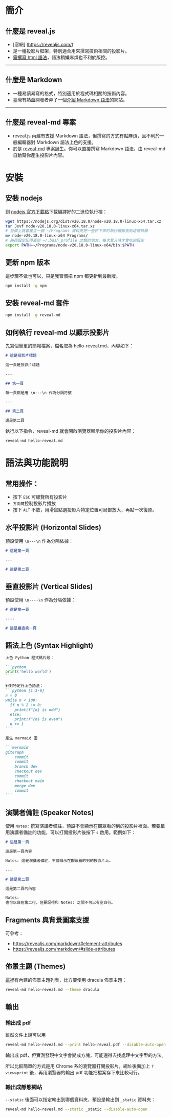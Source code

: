 # 簡介

## 什麼是 reveal.js

- [官網] (https://revealjs.com/)
- 是一種投影片框架，特別適合用來撰寫技術相關的投影片。
- [需撰寫 html 語法](https://revealjs.com/markup/)，語法稍嫌麻煩也不利於版控。

----

## 什麼是 Markdown

- 一種易讀易寫的格式，特別適用於程式碼相關的技術內容。
- 臺灣有熱血開發者弄了一個[介紹 Markdown 語法](https://markdown.tw)的網站。

----

## 什麼是 reveal-md 專案

- reveal.js 內建有支援 Markdown 語法，但撰寫的方式有點麻煩，且不利於一般編輯器對 Markdown 語法上色的支援。
- 於是 [reveal-md](https://github.com/webpro/reveal-md) 專案誕生。你可以直接撰寫 Markdown 語法，由 reveal-md 自動幫你產生投影片內容。

# 安裝

## 安裝 nodejs

到 [nodejs 官方下載點](https://nodejs.org/en/download/prebuilt-binaries)下載編譯好的二進位執行檔：

```bash
wget https://nodejs.org/dist/v20.18.0/node-v20.18.0-linux-x64.tar.xz
tar Jxvf node-v20.18.0-linux-x64.tar.xz
# 習慣上我會建立一個 ~/Programs 資料夾把一些抓下來的執行檔都丟到這個目錄
mv node-v20.18.0-linux-x64 Programs/
# 路徑設定記得丟到 ~/.bash_profile 之類的地方，每次登入時才會吃到設定
export PATH=~/Programs/node-v20.18.0-linux-x64/bin:$PATH
```

## 更新 npm 版本

這步驟不做也可以，只是我習慣把 npm 都更新到最新版。

```bash
npm install -g npm
```

## 安裝 reveal-md 套件

```bash
npm install -g reveal-md
```

## 如何執行 reveal-md 以顯示投影片

先寫個簡單的簡報檔案，檔名取為 hello-reveal.md，內容如下：

```markdown
# 這是投影片標題

這一頁是投影片標題

---

## 第一頁

每一頁都是用 \n---\n 作為分隔符號

---

## 第二頁

這是第二頁

```

執行以下指令，reveal-md 就會開啟瀏覽器顯示你的投影片內容：

```bash
reveal-md hello-reveal.md
```

# 語法與功能說明

## 常用操作：

* 按下 ``ESC`` 可總覽所有投影片
* ```方向鍵```控制投影片播放
* 按下 ``ALT`` 不放，用滑鼠點選投影片特定位置可局部放大，再點一次復原。

## 水平投影片 (Horizontal Slides) 

預設使用 ``\n---\n`` 作為分隔依據：

```markdown
# 這是第一頁

---

# 這是第二頁
```

## 垂直投影片 (Vertical Slides)

預設使用 ``\n----\n`` 作為分隔依據：

```markdown
# 這是第一頁

----

# 這是垂直第一頁
```

## 語法上色 (Syntax Highlight)

````markdown
上色 Python 程式碼片段：

```python
print('hello world')
```

針對特定行上色語法：
```python [1|3-6]
n = 0
while n < 100:
  if n % 2 != 0:
    print(f"{n} is odd")
  else:
    print(f"{n} is even")
  n += 1
```

產生 mermaid 圖

```mermaid
gitGraph
    commit
    commit
    branch dev
    checkout dev
    commit
    checkout main
    merge dev
    commit
```
````

## 演講者備註 (Speaker Notes)

使用 ``Notes:`` 撰寫演講者備註，預設不會顯示在觀眾看的到的投影片裡面。若要啟用演講者備註的功能，可以打開投影片後按下 ``s`` 啟用。範例如下：

```markdown
# 這是第一頁

這是第一頁內容

Notes: 這是演講者備註，不會顯示在觀眾看的到的投影片上。

---

# 這是第二頁

這是第二頁的內容

Notes:
也可以寫在第二行，但要記得和 Notes: 之間不可以有空白行。
```

## Fragments 與背景圖案支援

可參考：
* https://revealjs.com/markdown/#element-attributes
* https://revealjs.com/markdown/#slide-attributes

## 佈景主題 (Themes)

[這裡](https://github.com/hakimel/reveal.js/tree/master/css/theme/source)有內建的佈景主題列表，比方要使用 dracula 佈景主題：

```bash
reveal-md hello-reveal.md --theme dracula
```

## 輸出

### 輸出成 pdf

雖然文件上說可以用

```bash
reveal-md hello-reveal.md --print hello-reveal.pdf --disable-auto-open
```

輸出成 pdf，但實測發現中文字會變成方塊，可能還得去找處理中文字型的方法。

所以比較簡單的方式是用 Chrome 系的瀏覽器打開投影片，網址後面加上 ``?view=print`` 後，再用瀏覽器的輸出 pdf 功能把檔案存下來比較可行。

### 輸出成靜態網站

``--static`` 後面可以指定輸出到哪個資料夾，預設是輸出到 ``_static`` 資料夾：
```bash
reveal-md hello-reveal.md --static _static --disable-auto-open
```